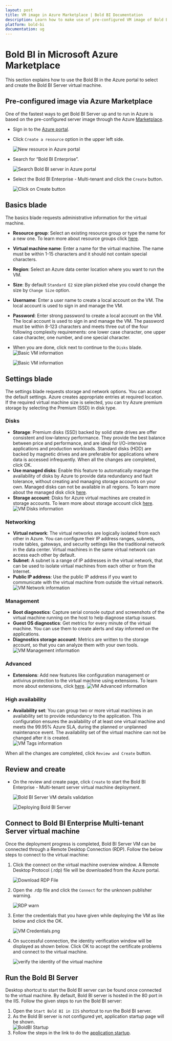 ```yaml
---
layout: post
title: VM image in Azure Marketplace | Bold BI Documentation
description: Learn how to make use of pre-configured VM image of Bold BI in Azure Marketplace and get your Bold BI server setup with no additional steps.
platform: bold-bi
documentation: ug
---
```


# Bold BI in Microsoft Azure Marketplace
This section explains how to use the Bold BI in the Azure portal to select and create the Bold BI Server virtual machine.

## Pre-configured image via Azure Marketplace
One of the fastest ways to get Bold BI Server up and to run in Azure is based on the pre-configured server image through the Azure [Marketplace](https://azuremarketplace.microsoft.com/en-us/marketplace/apps/syncfusion.bold-bi-enterprise-multi-tenant). 

* Sign in to the [Azure portal](https://portal.azure.com/).
* Click `Create a resource` option in the upper left side.

    ![New resource in Azure portal](/static/assets/embedded/setup/images/portal-new.png)
* Search for “Bold BI Enterprise”.

    ![Search Bold BI server in Azure portal](/static/assets/embedded/setup/images/portal-search.png)
* Select the Bold BI Enterprise - Multi-tenant and click the `Create` button.

    ![Click on Create button](/static/assets/embedded/setup/images/click-create.png)

## Basics blade
The basics blade requests administrative information for the virtual machine.

* **Resource group**: Select an existing resource group or type the name for a new one. To learn more about resource groups click [here](https://docs.microsoft.com/en-us/azure/azure-resource-manager/resource-group-overview#resource-groups).
* **Virtual machine name**: Enter a name for the virtual machine. The name must be within 1-15 characters and it should not contain special characters.
* **Region**: Select an Azure data center location where you want to run the VM.
* **Size**: By default `Standard E2` size plan picked else you could change the size by `Change Size` option.
* **Username**: Enter a user name to create a local account on the VM. The local account is used to sign in and manage the VM. 
* **Password**: Enter strong password to create a local account on the VM. The local account is used to sign in and manage the VM. The password must be within 8-123 characters and meets three out of the four following complexity requirements: one lower case character, one upper case character, one number, and one special character.
* When you are done, click next to continue to the `Disks` blade.  
    ![Basic VM information](/static/assets/embedded/setup/images/vm-rsgroup-detail.png)

    ![Basic VM information](/static/assets/embedded/setup/images/vm-admin-detail.png)

## Settings blade
The settings blade requests storage and network options. You can accept the default settings. Azure creates appropriate entries at required location.
If the required virtual machine size is selected, you can try Azure premium storage by selecting the Premium (SSD) in disk type.

### Disks
* **Storage**: Premium disks (SSD) backed by solid state drives are offer consistent and low-latency performance. They provide the best balance between price and performance, and are ideal for I/O-intensive applications and production workloads. Standard disks (HDD) are backed by magnetic drives and are preferable for applications where data is accessed infrequently.
When all the changes are completed, click OK.
* **Use managed disks**: Enable this feature to automatically manage the availability of disks by Azure to provide data redundancy and fault tolerance, without creating and managing storage accounts on your own. Managed disks can not be available in all regions. To learn more about the managed disk click [here](https://docs.microsoft.com/en-us/azure/storage/storage-managed-disks-overview).
* **Storage account**: Disks for Azure virtual machines are created in storage accounts. To learn more about storage account click [here](https://docs.microsoft.com/en-us/azure/storage/blobs/storage-blobs-overview).
![VM Disks information](/static/assets/embedded/setup/images/vm-disk-detail.png)  

### Networking
* **Virtual network**: The virtual networks are logically isolated from each other in Azure. You can configure their IP address ranges, subnets, route tables, gateways, and security settings like the traditional network in the data center. Virtual machines in the same virtual network can access each other by default.
* **Subnet**: A subnet is a range of IP addresses in the virtual network, that can be used to isolate virtual machines from each other or from the Internet.
* **Public IP address**: Use the public IP address if you want to communicate with the virtual machine from outside the virtual network.
![VM Network information](/static/assets/embedded/setup/images/vm-network-detail.png)

### Management
* **Boot diagnostics**: Capture serial console output and screenshots of the virtual machine running on the host to help diagnose startup issues.
* **Guest OS diagnostics**: Get metrics for every minute of the virtual machine. You can use them to create alerts and stay informed on the applications.
* **Diagnostics storage account**: Metrics are written to the storage account, so that you can analyze them with your own tools.
![VM Management information](/static/assets/embedded/setup/images/vm-mgmt-detail.png)

### Advanced
* **Extensions**: Add new features like configuration management or antivirus protection to the virtual machine using extensions. To learn more about extensions, click [here](https://docs.microsoft.com/en-us/azure/virtual-machines/extensions/features-windows).
![VM Advanced information](/static/assets/embedded/setup/images/vm-advncd-detail.png)

### High availability
* **Availability set**: You can group two or more virtual machines in an availability set to provide redundancy to the application. This configuration ensures the availability of at least one virtual machine and meets the 99.95% Azure SLA, during the planned or unplanned maintenance event. The availability set of the virtual machine can not be changed after it is created.  
![VM Tags information](/static/assets/embedded/setup/images/vm-tags-detail.png)

When all the changes are completed, click `Review and Create` button.

## Review and create
* On the review and create page, click `Create` to start the Bold BI Enterprise - Multi-tenant server virtual machine deployment.

    ![Bold BI Server VM details validation](/static/assets/embedded/setup/images/vm-detail.png)

    ![Deploying Bold BI Server](/static/assets/embedded/setup/images/vm-deploy.png)

## Connect to Bold BI Enterprise Multi-tenant Server virtual machine

Once the deployment progress is completed, Bold BI Server VM can be connected through a Remote Desktop Connection (RDP).
Follow the below steps to connect to the virtual machine:

1. Click the connect on the virtual machine overview window. A Remote Desktop Protocol (.rdp) file will be downloaded from the Azure portal.

    ![Download RDP File](/static/assets/embedded/setup/images/vm-connect.png)
2. Open the .rdp file and click the `Connect` for the unknown publisher warning.
    
    ![RDP warn](/static/assets/embedded/setup/images/rdp-warn.png)
3. Enter the credentials that you have given while deploying the VM as like below and click the OK.  

    ![VM Credentials.png](/static/assets/embedded/setup/images/vm-credentials.png)
4. On successful connection, the identity verification window will be displayed as shown below. Click OK to accept the certificate problems and connect to the virtual machine.

    ![verify the identity of the virtual machine](/static/assets/embedded/setup/images/cert-warning.png)
    
## Run the Bold BI Server
Desktop shortcut to start the Bold BI server can be found once connected to the virtual machine. By default, Bold BI server is hosted in the 80 port in the IIS.
Follow the given steps to run the Bold BI server:
1. Open the `Start Bold BI in IIS` shortcut to run the Bold BI server.
2. As the Bold BI server is not configured yet, application startup page will be shown.  
![BoldBI Startup](/static/assets/embedded/setup/images/boldbi-startup.png)  
3. Follow the steps in the link to do the [application startup](/embedded-bi/application-startup/).  